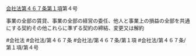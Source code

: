 [会社法第４６７条第１項](会社法＿＿＿＿第４６７条第１項)第４号

事業の全部の賃貸、事業の全部の経営の委任、他人と事業上の損益の全部を共通にする契約その他これらに準ずる契約の締結、変更又は解約


#会社法
#会社法/第４６７条
#会社法/第４６７条/第１項
#会社法/第４６７条/第１項/第４号
